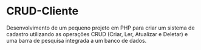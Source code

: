 # CRUD-Cliente
Desenvolvimento de um pequeno projeto em PHP para criar um sistema de cadastro utilizando as operações CRUD (Criar, Ler, Atualizar e Deletar) e uma barra de pesquisa integrada a um banco de dados.
